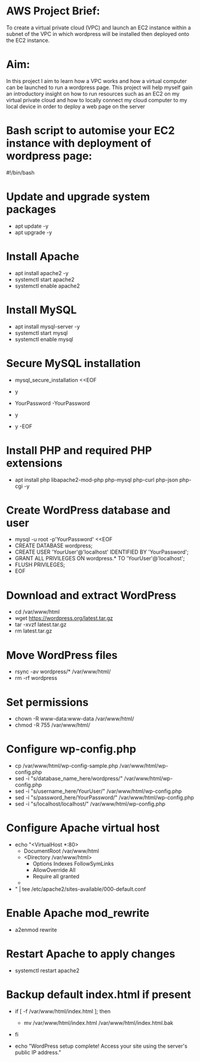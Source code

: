 # AWS Project Brief:

To create a virtual private cloud (VPC) and launch an EC2 instance within a subnet of the VPC in which wordpress will be installed then deployed onto the EC2 instance.

# Aim:

In this project I aim to learn how a VPC works and how a virtual computer can be launched to run a wordpress page. This project will help myself gain an introductory insight on how to run resources such as an EC2 on my virtual private cloud and how to locally connect my cloud computer to my local device in order to deploy a web page on the server

# Bash script to automise your EC2 instance with deployment of wordpress page:

#!/bin/bash

# Update and upgrade system packages
- apt update -y
- apt upgrade -y

# Install Apache
- apt install apache2 -y
- systemctl start apache2
- systemctl enable apache2

# Install MySQL
- apt install mysql-server -y
- systemctl start mysql
- systemctl enable mysql

# Secure MySQL installation
- mysql_secure_installation <<EOF

- y
- YourPassword
-YourPassword
- y
- y
-EOF

# Install PHP and required PHP extensions
- apt install php libapache2-mod-php php-mysql php-curl php-json php-cgi -y

# Create WordPress database and user
- mysql -u root -p'YourPassword' <<EOF
- CREATE DATABASE wordpress;
- CREATE USER 'YourUser'@'localhost' IDENTIFIED BY 'YourPassword';
- GRANT ALL PRIVILEGES ON wordpress.* TO 'YourUser'@'localhost';
- FLUSH PRIVILEGES;
- EOF

# Download and extract WordPress
- cd /var/www/html
- wget https://wordpress.org/latest.tar.gz
- tar -xvzf latest.tar.gz
- rm latest.tar.gz

# Move WordPress files
- rsync -av wordpress/* /var/www/html/
- rm -rf wordpress

# Set permissions
- chown -R www-data:www-data /var/www/html/
- chmod -R 755 /var/www/html/

# Configure wp-config.php
- cp /var/www/html/wp-config-sample.php /var/www/html/wp-config.php
- sed -i "s/database_name_here/wordpress/" /var/www/html/wp-config.php
- sed -i "s/username_here/YourUser/" /var/www/html/wp-config.php
- sed -i "s/password_here/YourPassword/" /var/www/html/wp-config.php
- sed -i "s/localhost/localhost/" /var/www/html/wp-config.php

# Configure Apache virtual host
- echo "<VirtualHost *:80>
    - DocumentRoot /var/www/html
    - <Directory /var/www/html>
        - Options Indexes FollowSymLinks
        - AllowOverride All
        - Require all granted
    - </Directory>
- </VirtualHost>" | tee /etc/apache2/sites-available/000-default.conf

# Enable Apache mod_rewrite
- a2enmod rewrite

# Restart Apache to apply changes
- systemctl restart apache2

# Backup default index.html if present
- if [ -f /var/www/html/index.html ]; then
    - mv /var/www/html/index.html /var/www/html/index.html.bak
- fi

- echo "WordPress setup complete! Access your site using the server's public IP address."
